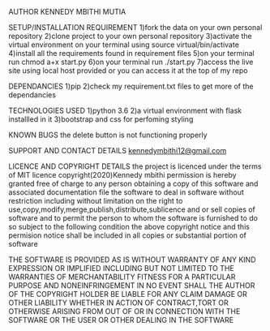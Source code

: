 AUTHOR KENNEDY MBITHI MUTIA

SETUP/INSTALLATION REQUIREMENT
1)fork the data on your own personal repository
2)clone project to your own personal repository
3)activate the virtual environment on your terminal using source virtual/bin/activate
4)install all the requirements found in requirement files
5)on your terminal run chmod a+x start.py
6)on your terminal run ./start.py
7)access the live site using local host provided or you can access it at the top of my repo

DEPENDANCIES
1)pip
2)check my requirement.txt files to get more of the dependancies

TECHNOLOGIES USED
1)python 3.6
2)a virtual environment with flask installled in it
3)bootstrap and css for perfoming styling

KNOWN BUGS
the delete button is not functioning properly

SUPPORT AND CONTACT DETAILS
kennedymbithi12@gmail.com

LICENCE AND COPYRIGHT DETAILS
the project is licenced under the terms of MIT licence copyright(2020)Kennedy mbithi permission is hereby granted free of charge to any person obtaining a copy of this software and associated documentation file the software to deal in software without restriction including without limitation on the right to use,copy,modify,merge,publish,distribute,sublicence and or sell copies of software and to permit the person to whom the software is furnished to do so subject to the following condition the above copyright notice and this permision notice shall be included in all copies or substantial portion of software

THE SOFTWARE IS PROVIDED AS IS WITHOUT WARRANTY OF ANY KIND EXPRESSION OR IMPLIFIED INCLUDING BUT NOT LIMITED TO THE WARRANTIES OF MERCHANTABILITY FITNESS FOR A PARTICULAR PURPOSE AND NONEINFRINGEMENT IN NO EVENT SHALL THE AUTHOR OF THE COPYRIGHT HOLDER BE LIABLE FOR ANY CLAIM DAMAGE OR OTHER LIABILITY WHETHER IN ACTION OF CONTRACT,TORT OR OTHERWISE ARISING FROM OUT OF OR IN CONNECTION WITH THE SOFTWARE OR THE USER OR OTHER DEALING IN THE SOFTWARE